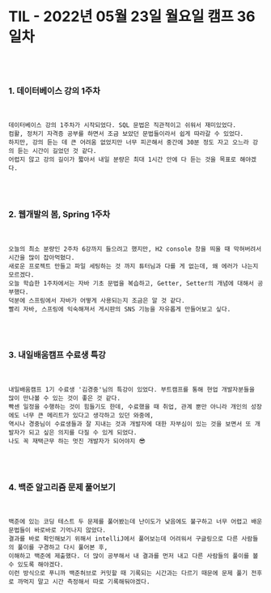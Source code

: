# TIL - 2022년 05월 23일 월요일 캠프 36일차
<br>
<br>

### 1. 데이터베이스 강의 1주차
<br>

    데이터베이스 강의 1주차가 시작되었다. SQL 문법은 직관적이고 쉬워서 재미있었다.  
    컴활, 정처기 자격증 공부를 하면서 조금 보았던 문법들이라서 쉽게 따라갈 수 있었다. 
    하지만, 강의 듣는 데 큰 어려움 없었지만 너무 피곤해서 중간에 30분 정도 자고 오느라 강의 듣는 시간이 길었던 것 같다.  
    어렵지 않고 강의 길이가 짧아서 내일 분량은 최대 1시간 안에 다 듣는 것을 목표로 해야겠다.

<br>
<br>

### 2. 웹개발의 봄, Spring 1주차

<br>

    오늘의 최소 분량인 2주차 6강까지 들으려고 했지만, H2 console 창을 띄울 때 막혀버려서 시간을 많이 잡아먹혔다.  
    새로운 프로젝트 만들고 파일 세팅하는 것 까지 튜터님과 다를 게 없는데, 왜 에러가 나는지 모르겠다.  
    오늘 학습한 1주차에서는 자바 기초 문법을 복습하고, Getter, Setter의 개념에 대해서 공부했다.  
    덕분에 스프링에서 자바가 어떻게 사용되는지 조금은 알 것 같다.  
    빨리 자바, 스프링에 익숙해져서 게시판의 SNS 기능을 자유롭게 만들어보고 싶다.

<br>
<br>

### 3. 내일배움캠프 수료생 특강

<br>

    내일배움캠프 1기 수료생 '김경중'님의 특강이 있었다. 부트캠프를 통해 현업 개발자분들을 많이 만나볼 수 있는 것이 좋은 것 같다.   
    빡센 일정을 수행하는 것이 힘들기도 한데, 수료했을 때 취업, 관계 뿐만 아니라 개인의 성장에도 너무 큰 메리트가 있다고 생각하고 있던 와중에,   
    역시나 경중님이 수료생들과 잘 지내는 것과 개발자에 대한 자부심이 있는 것을 보면서 또 개발자가 되고 싶은 의지를 다질 수 있게 되었다.   
    나도 꼭 재택근무 하는 멋진 개발자가 되어야지 😎

<br>
<br>

### 4. 백준 알고리즘 문제 풀어보기

<br>

    백준에 있는 코딩 테스트 두 문제를 풀어봤는데 난이도가 낮음에도 불구하고 너무 어렵고 배운 문법들이 바로바로 기억나지 않았다.    
    결과를 바로 확인해보기 위해서 intelliJ에서 풀어보는데 어려워서 구글링으로 다른 사람들의 풀이를 구경하고 다시 풀어본 후,   
    이해하고 백준에 제출했다. 더 많이 공부해서 내 결과를 먼저 내고 다른 사람들의 풀이를 볼 수 있도록 해야겠다.   
    이런 방식으로 푸니까 백준허브로 커밋할 때 기록되는 시간과는 다르기 때문에 문제 풀기 전후로 까먹지 말고 시간 측정해서 따로 기록해둬야겠다. 
    
<br>
<br>